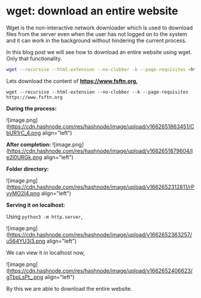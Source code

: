 # wget: download an entire website

Wget is the non-interactive network downloader which is used to download files from the server even when the user has not logged on to the system and it can work in the background without hindering the current process.

In this blog post we will see how to download an entire website using wget. Only that functionality. 

```bash
wget --recursive --html-extension --no-clobber -k --page-requisites <http url>
```

Lets download the content of **https://www.fsftn.org,**

```
wget --recursive --html-extension --no-clobber --k --page-requisites https://www.fsftn.org
```

**During the process:**

![image.png](https://cdn.hashnode.com/res/hashnode/image/upload/v1662651863451/CbUR1rC_4.png align="left")

**After completion:**
![image.png](https://cdn.hashnode.com/res/hashnode/image/upload/v1662651879604/Ie2l0URGk.png align="left")

**Folder directory:**

![image.png](https://cdn.hashnode.com/res/hashnode/image/upload/v1662652312811/rPvyMO2I4.png align="left")

**Serving it on localhost:**

Using ```python3 -m http.server```,

![image.png](https://cdn.hashnode.com/res/hashnode/image/upload/v1662652363257/u564YU3j3.png align="left")

We can view it in localhost now, 


![image.png](https://cdn.hashnode.com/res/hashnode/image/upload/v1662652406623/gTbpLsPt_.png align="left")

By this we are able to download the entire website.  